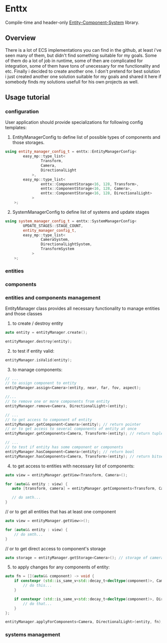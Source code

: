 
# Enttx

Compile-time and header-only [Entity-Component-System](https://en.wikipedia.org/wiki/Entity_component_system) library.

## Overview

There is a lot of ECS implementations you can find in the github, at least i've seen many of them,
but didn't find something suitable for my goals. Some of them do a lot of job in runtime,
some of then are complicated for integration, some of them have tons of unecessary for me functionality and etc.
Finally i decided to create another one.
I don't pretend for best solution i just created another one solution suitable for my goals
and shared it here if somebody finds my solutions usefull for his own projects as well.

## Usage tutorial

### configuration

User application should provide specializations for following config templates:

1. EntityManagerConfig to define list of possible types of components and those storages.

```cpp
using entity_manager_config_t = enttx::EntityManagerConfig<
        easy_mp::type_list<
                Transform,
                Camera,
                DirectionalLight
            >,
        easy_mp::type_list<
                enttx::ComponentStorage<16, 128, Transform>,
                enttx::ComponentStorage<16, 128, Camera>,
                enttx::ComponentStorage<16, 128, DirectionalLight>
            >
    >;
```

2. SystemManagerConfig to define list of systems and update stages

```cpp
using system_manager_config_t = enttx::SystemManagerConfig<
        UPDATE_STAGES::STAGE_COUNT,
        entity_manager_config_t,
        easy_mp::type_list<
                CameraSystem,
                DirectionalLightSystem,
                TransformSystem
            >
    >;
```

### entities

### components

### entities and components management

EntityManager class provides all necessary functionality to manage entities and those classes

1. to create / destroy entity

```cpp
auto entity = entityManager.create();

entityManager.destroy(entity);
```
2. to test if entity valid:

```cpp
entityManager.isValid(entity);
```

3. to manage components:

```cpp
// ...
// to assign component to entity
entityManager.assign<Camera>(entity, near, far, fov, aspect);

//...
// to remove one or more components from entity
entityManager.remove<Camera, DirectionalLight>(entity);

// ...
// to get access to component of entity
entityManager.getComponent<Camera>(entity); // return pointer
// or to get access to several components of entity at once
entityManager.getComponents<Camera, Transform>(entity); // return tuple of pointers

// ...
// to test if entity has some component or components
entityManager.hasComponent<Camera>(entity); // return bool
entityManager.hasComponents<Camera, Transform>(entity); // return bitset

```

4. to get access to entities with necessary list of components:

 ```cpp
 auto view = entityManager.getView<Transform, Camera>();

 for (auto&& entity : view) {
    auto [transform, camera] = entityManager.getComponents<Transform, Camera>(entity);

    // do smth...
 }
 ```

 // or to get all entities that has at least one component

  ```cpp
  auto view = entityManager.getView<>();

  for (auto&& entity : view) {
      // do smth...
  }
  ```

 // or to get direct access to component's storage

 ```cpp
 auto storage = entityManager.getStorage<Camera>(); // storage of camera's components
 ```

5. to apply changes for any components of entity:

```cpp
auto fn = [](auto&& component) -> void {
    if constexpr (std::is_same_v<std::decay_t<decltype(component)>, Camera>) {
        // do this...
    }

    if constexpr (std::is_same_v<std::decay_t<decltype(component)>, DirectionalLight>) {
        // do that...
    }
};

entityManager.applyForComponents<Camera, DirectionalLight>(entity, fn);
```

 ### systems management




